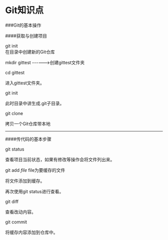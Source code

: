 # Git知识点
###Git的基本操作

####获取与创建项目

git init    
在目录中创建新的Git仓库

mkdir gittest  ------>创建gittest文件夹 

cd gittest

进入gittest文件夹。

git init

此时目录中讲生成.git子目录。

git clone

拷贝一个Git仓库带本地

---

####传代码的基本步骤

git status

查看项目当前状态，如果有修改等操作会将文件列出来。

git add _file_ file为要缓存的文件

将文件添加到缓存。

再次使用git status进行查看。

git diff

查看改动内容。

git commit

将缓存内容添加到仓库中。





